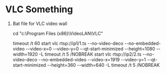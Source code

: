VLC Something
=============

1. Bat file for VLC video wall

    cd "c:\Program Files (x86)\VideoLAN\VLC"

    timeout /t 60
    start vlc rtsp://ip1/1.ts --no-video-deco --no-embedded-video --video-x=0 --video-y=0 --qt-start-minimized --height=1080 --width=1920 -L
    timeout /t 5 /NOBREAK
    start vlc rtsp://ip2/2.ts --no-video-deco --no-embedded-video --video-x=1919 --video-y=1 --qt-start-minimized --height=360 --width=640 -L
    timeout /t 5 /NOBREAK
